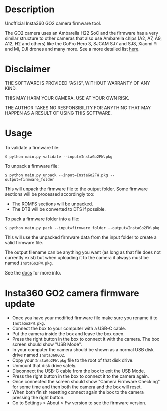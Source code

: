 Description
===========
Unofficial Insta360 GO2 camera firmware tool.

The GO2 camera uses an Ambarella H22 SoC and the firmware has a very similar structure to other cameras that also use
Ambarella chips (A2, A7, A9, A12, H2 and others) like the GoPro Hero 3, SJCAM SJ7 and SJ8, Xiaomi Yi and Mi, DJI drones and many more.
See a more detailed list [here](https://en.wikipedia.org/wiki/List_of_Ambarella_products).

Disclaimer
==========
THE SOFTWARE IS PROVIDED “AS IS”, WITHOUT WARRANTY OF ANY KIND.

THIS MAY HARM YOUR CAMERA. USE AT YOUR OWN RISK.

THE AUTHOR TAKES NO RESPONSIBILITY FOR ANYTHING THAT MAY HAPPEN AS A RESULT OF USING THIS SOFTWARE.

Usage
=====

To validate a firmware file:

```
$ python main.py validate --input=InstaGo2FW.pkg
```

To unpack a firmware file:

```
$ python main.py unpack --input=InstaGo2FW.pkg --output=firmware_folder
```

This will unpack the firmware file to the output folder. Some firmware sections will be processed accordingly too:

* The ROMFS sections will be unpacked.
* The DTB will be converted to DTS if possible.

To pack a firmware folder into a file:

```
$ python main.py pack --input=firmware_folder --output=InstaGo2FW.pkg
```

This will use the unpacked firmware data from the input folder to create a valid firmware file.

The output filename can be anything you want (as long as that file does not currently exist) but when uploading it to the camera it always must be named `InstaGo2FW.pkg`.

See the [docs](docs/README.md) for more info.

Insta360 GO2 camera firmware update
===================================

* Once you have your modified firmware file make sure you rename it to `InstaGo2FW.pkg`.
* Connect the box to your computer with a USB-C cable.
* Put the camera inside the box and leave the box open.
* Press the right button in the box to connect it with the camera. The box screen should show "USB Mode".
* In your computer the camera should be shown as a normal USB disk drive named `Insta360GO2`.
* Copy your `InstaGo2FW.pkg` file to the root of that disk drive.
* Unmount that disk drive safely. 
* Disconnect the USB-C cable from the box to exit the USB Mode.
* Press the right button in the box to connect it to the camera again.
* Once connected the screen should show "Camera Firmware Checking" for some time and then both the camera and the box will reset.
* When both finish resetting connect again the box to the camera pressing the right button.
* Go to Settings > About > Fw version to see the firmware version.
